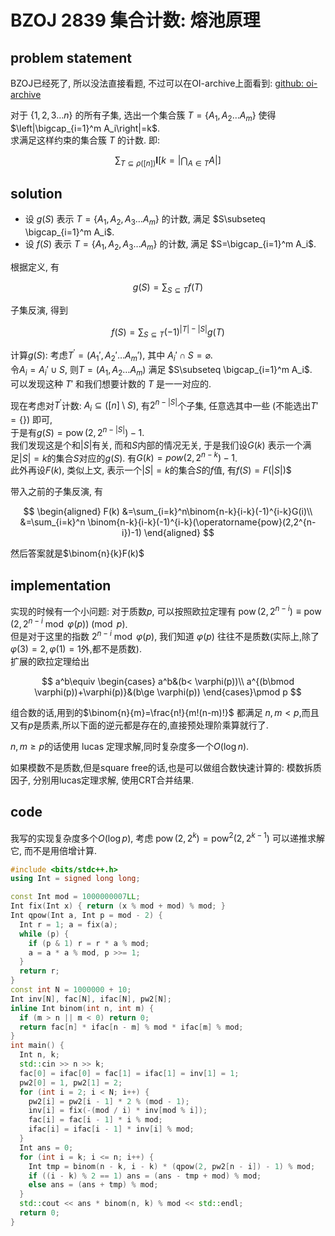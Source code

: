 # BZOJ 2839 集合计数: 熔池原理

## problem statement

BZOJ已经死了, 所以没法直接看题, 不过可以在OI-archive上面看到: [github: oi-archive](https://github.com/oi-archive/source/tree/master/bzoj/2939)

对于 $\{1,2,3\dots n\}$ 的所有子集, 选出一个集合簇 $T=\{A_1,A_2\dots A_m\}$ 使得 $\left|\bigcap_{i=1}^m A_i\right|=k$.  
求满足这样约束的集合簇 $T$ 的计数. 即:

$$
\sum_{T\subseteq \rho([n])}
\mathbf{I}\left[
k={\left\vert{\bigcap_{A\in T} A}\right\vert}
\right]
$$

## solution

- 设 $g(S)$ 表示 $T=\{ A_1,A_2,A_3\dots A_m \}$ 的计数, 满足 $S\subseteq \bigcap_{i=1}^m A_i$.
- 设 $f(S)$ 表示 $T=\{ A_1,A_2,A_3\dots A_m \}$ 的计数, 满足 $S=\bigcap_{i=1}^m A_i$.

根据定义, 有

$$
g(S)=\sum_{S\subseteq T}f(T)
$$

子集反演, 得到

$$
f(S)=\sum_{S\subseteq T}(-1)^{|T|-|S|}g(T)
$$

计算$g(S)$:
考虑$T^\prime=(A_1',A_2'\dots A_m')$, 其中 $A_i'\cap S=\varnothing$.  
令$A_i=A_i'\cup S$, 则$T=(A_1,A_2\ldots A_m)$ 满足 $S\subseteq \bigcap_{i=1}^m A_i$.  
可以发现这种 $T'$ 和我们想要计数的 $T$ 是一一对应的.

现在考虑对$T^\prime$计数:
$A_i\subseteq ([n]\setminus S)$, 有$2^{n-|S|}$个子集, 任意选其中一些 (不能选出$T'=\{\}$) 即可,  
于是有$g(S)=\operatorname{pow}(2,2^{n-|S|})-1$.  
我们发现这是个和$|S|$有关, 而和$S$内部的情况无关, 于是我们设$G(k)$ 表示一个满足$|S|=k$的集合$S$对应的$g(S)$.
有$G(k)=pow(2,2^{n-k})-1$.  
此外再设$F(k)$, 类似上文, 表示一个$|S|=k$的集合$S$的$f$值, 有$f(S)=F(|S|)$$

带入之前的子集反演, 有

$$
\begin{aligned}
F(k)
&=\sum_{i=k}^n\binom{n-k}{i-k}(-1)^{i-k}G(i)\\
&=\sum_{i=k}^n \binom{n-k}{i-k}(-1)^{i-k}(\operatorname{pow}(2,2^{n-i})-1)
\end{aligned}
$$

然后答案就是$\binom{n}{k}F(k)$

## implementation

实现的时候有一个小问题:
对于质数$p$, 可以按照欧拉定理有 $\operatorname{pow}(2,2^{n-i})\equiv \operatorname{pow}(2,2^{n-i}\bmod \varphi(p))\pmod p$.  
但是对于这里的指数 $2^{n-i}\bmod \varphi(p)$, 我们知道 $\varphi(p)$ 往往不是质数(实际上,除了$\varphi(3)=2,\varphi(1)=1$外,都不是质数).  
扩展的欧拉定理给出

$$
a^b\equiv
\begin{cases}
a^b&(b< \varphi(p))\\
a^{(b\bmod \varphi(p))+\varphi(p)}&(b\ge \varphi(p))
\end{cases}\pmod p
$$

组合数的话,用到的$\binom{n}{m}=\frac{n!}{m!(n-m)!}$ 都满足 $n,m<p$,而且又有$p$是质素,所以下面的逆元都是存在的,直接预处理阶乘算就行了.  

$n,m\geq p$的话使用 lucas 定理求解,同时复杂度多一个$O(\log n)$.  

如果模数不是质数,但是square free的话,也是可以做组合数快速计算的:
模数拆质因子, 分别用lucas定理求解, 使用CRT合并结果.

## code

我写的实现复杂度多个$O(\log p)$,
考虑 $\operatorname{pow}(2,2^k)=\operatorname{pow}^2(2,2^{k-1})$ 可以递推求解它, 而不是用倍增计算.

```cpp
#include <bits/stdc++.h>
using Int = signed long long;

const Int mod = 1000000007LL;
Int fix(Int x) { return (x % mod + mod) % mod; }
Int qpow(Int a, Int p = mod - 2) {
  Int r = 1; a = fix(a);
  while (p) {
    if (p & 1) r = r * a % mod;
    a = a * a % mod, p >>= 1;
  }
  return r;
}
const int N = 1000000 + 10;
Int inv[N], fac[N], ifac[N], pw2[N];
inline Int binom(int n, int m) {
  if (m > n || m < 0) return 0;
  return fac[n] * ifac[n - m] % mod * ifac[m] % mod;
}
int main() {
  Int n, k;
  std::cin >> n >> k;
  fac[0] = ifac[0] = fac[1] = ifac[1] = inv[1] = 1;
  pw2[0] = 1, pw2[1] = 2;
  for (int i = 2; i < N; i++) {
    pw2[i] = pw2[i - 1] * 2 % (mod - 1);
    inv[i] = fix(-(mod / i) * inv[mod % i]);
    fac[i] = fac[i - 1] * i % mod;
    ifac[i] = ifac[i - 1] * inv[i] % mod;
  }
  Int ans = 0;
  for (int i = k; i <= n; i++) {
    Int tmp = binom(n - k, i - k) * (qpow(2, pw2[n - i]) - 1) % mod;
    if ((i - k) % 2 == 1) ans = (ans - tmp + mod) % mod;
    else ans = (ans + tmp) % mod;
  }
  std::cout << ans * binom(n, k) % mod << std::endl;
  return 0;
}
```
